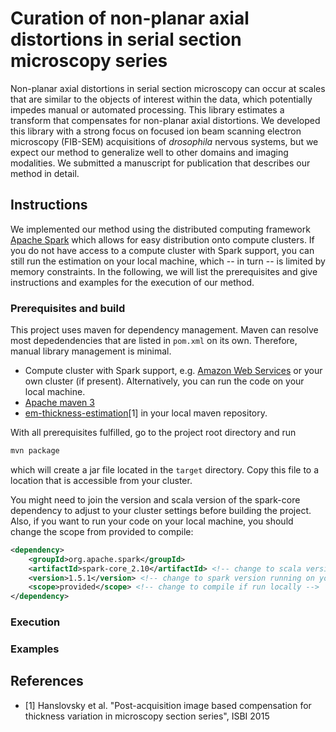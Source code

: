 # Curation of non-planar axial distortions in serial section microscopy series

Non-planar axial distortions in serial section microscopy can occur at scales that are similar to the objects of interest within the data, which potentially impedes manual or automated processing. This library estimates a transform that compensates for non-planar axial distortions. We developed this library with a strong focus on focused ion beam scanning electron microscopy (FIB-SEM) acquisitions of *drosophila* nervous systems, but we expect our method to generalize well to other domains and imaging modalities. We submitted a manuscript for publication that describes our method in detail.

## Instructions
We implemented our method using the distributed computing framework [Apache Spark](http://spark.apache.org/) which allows for easy distribution onto compute clusters. If you do not have access to a compute cluster with Spark support, you can still run the estimation on your local machine, which -- in turn -- is limited by memory constraints. In the following, we will list the prerequisites and give instructions and examples for the execution of our method.

### Prerequisites and build
This project uses maven for dependency management. Maven can resolve most depedendencies that are listed in `pom.xml` on its own. Therefore, manual library management is minimal.

- Compute cluster with Spark support, e.g. [Amazon Web Services](https://aws.amazon.com/elasticmapreduce/details/spark/) or your own cluster (if present). Alternatively, you can run the code on your local machine.
- [Apache maven 3](https://maven.apache.org/)
- [em-thickness-estimation](https://github.com/saalfeldlab/em-thickness-estimation)[1] in your local maven repository.

With all prerequisites fulfilled, go to the project root directory and run
```bash
mvn package
```
which will create a jar file located in the `target` directory. Copy this file to a location that is accessible from your cluster.

You might need to join the version and scala version of the spark-core dependency to adjust to your cluster settings before building the project. Also, if you want to run your code on your local machine, you should change the scope from provided to compile:
```xml
<dependency>
    <groupId>org.apache.spark</groupId>
    <artifactId>spark-core_2.10</artifactId> <!-- change to scala version running on your cluster -->
    <version>1.5.1</version> <!-- change to spark version running on your cluster -->
    <scope>provided</scope> <!-- change to compile if run locally -->
</dependency>
```

### Execution

### Examples


## References
 - [1] Hanslovsky et al. "Post-acquisition image based compensation for thickness variation in microscopy section series", ISBI 2015
